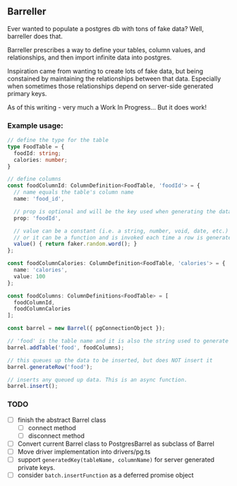 ## Barreller
Ever wanted to populate a postgres db with tons of fake data? Well, barreller does that.

Barreller prescribes a way to define your tables, column values, and relationships, and then import infinite data into postgres.

Inspiration came from wanting to create lots of fake data, but being constained by
maintaining the relationships between that data. Especially when sometimes those relationships depend on server-side generated primary keys.

As of this writing - very much a Work In Progress... But it does work!

### Example usage:
```ts
// define the type for the table
type FoodTable = {
  foodId: string;
  calories: number;
}

// define columns
const foodColumnId: ColumnDefinition<FoodTable, 'foodId'> = {
  // name equals the table's column name
  name: 'food_id',

  // prop is optional and will be the key used when generating the data locally
  prop: 'foodId',

  // value can be a constant (i.e. a string, number, void, date, etc.)
  // or it can be a function and is invoked each time a row is generated
  value() { return faker.random.word(); }
};

const foodColumnCalories: ColumnDefinition<FoodTable, 'calories'> = {
  name: 'calories',
  value: 100
};

const foodColumns: ColumnDefinitions<FoodTable> = [
  foodColumnId,
  foodColumnCalories
];

const barrel = new Barrel({ pgConnectionObject });

// 'food' is the table name and it is also the string used to generate rows
barrel.addTable('food', foodColumns);

// this queues up the data to be inserted, but does NOT insert it
barrel.generateRow('food');

// inserts any queued up data. This is an async function.
barrel.insert();

```


### TODO
- [ ] finish the abstract Barrel class
  - [ ] connect method
  - [ ] disconnect method
- [ ] Convert current Barrel class to PostgresBarrel as subclass of Barrel
- [ ] Move driver implementation into drivers/pg.ts
- [ ] support `generatedKey(tableName, columnName)` for server generated private keys.
- [ ] consider `batch.insertFunction` as a deferred promise object
